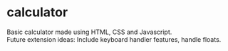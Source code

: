 # calculator 
Basic calculator made using HTML, CSS and Javascript. <br/>
Future extension ideas: Include keyboard handler features, handle floats.
